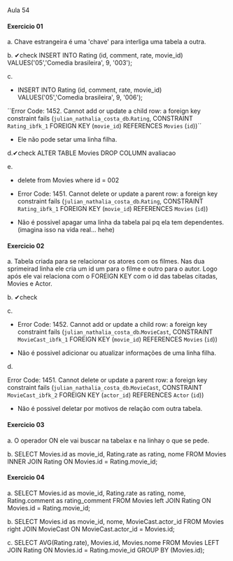 Aula 54 

#### Exercicio 01

a. Chave estrangeira é uma 'chave' para interliga uma tabela a outra. 

b. ✔check
INSERT INTO Rating (id, comment, rate, movie_id)
VALUES('05','Comedia brasileira', 9, '003');

c. 
- INSERT INTO Rating (id, comment, rate, movie_id)
VALUES('05','Comedia brasileira', 9, '006');

´´Error Code: 1452. Cannot add or update a child row: a foreign key constraint fails (`julian_nathalia_costa_db`.`Rating`, CONSTRAINT `Rating_ibfk_1` FOREIGN KEY (`movie_id`) REFERENCES `Movies` (`id`))´´

- Ele não pode setar uma linha filha.

d.✔check
ALTER TABLE Movies DROP COLUMN avaliacao

e. 
- delete from Movies where id = 002
- Error Code: 1451. Cannot delete or update a parent row: a foreign key constraint fails (`julian_nathalia_costa_db`.`Rating`, CONSTRAINT `Rating_ibfk_1` FOREIGN KEY (`movie_id`) REFERENCES `Movies` (`id`))

- Não é possivel apagar uma linha da tabela pai pq ela tem dependentes. (imagina isso na vida real... hehe)

#### Exercicio 02

a. Tabela criada para se relacionar os atores com os filmes. Nas dua sprimeirad linha ele cria um id um para o filme e outro para o autor. Logo após ele vai relaciona com o FOREIGN KEY com o id das tabelas citadas, Movies e Actor.

b. ✔check

c. 
- Error Code: 1452. Cannot add or update a child row: a foreign key constraint fails (`julian_nathalia_costa_db`.`MovieCast`, CONSTRAINT `MovieCast_ibfk_1` FOREIGN KEY (`movie_id`) REFERENCES `Movies` (`id`))

- Não é possivel adicionar ou atualizar informações de uma linha filha.

d. 

Error Code: 1451. Cannot delete or update a parent row: a foreign key constraint fails (`julian_nathalia_costa_db`.`MovieCast`, CONSTRAINT `MovieCast_ibfk_2` FOREIGN KEY (`actor_id`) REFERENCES `Actor` (`id`))

- Não é possivel deletar por motivos de relação com outra tabela.

#### Exercicio 03

a. O operador ON ele vai buscar na tabelax e na linhay o que se pede.

b. 
SELECT Movies.id as movie_id, Rating.rate as rating, nome FROM Movies
INNER JOIN Rating ON Movies.id = Rating.movie_id;


#### Exercicio 04

a.
SELECT Movies.id as movie_id, Rating.rate as rating, nome, Rating.comment as rating_comment FROM Movies
left JOIN Rating ON Movies.id = Rating.movie_id;

b. 
SELECT Movies.id as movie_id, nome, MovieCast.actor_id FROM Movies
right JOIN MovieCast ON MovieCast.actor_id = Movies.id;

c. 
SELECT AVG(Rating.rate), Movies.id, Movies.nome FROM Movies
LEFT JOIN Rating ON Movies.id = Rating.movie_id
GROUP BY (Movies.id);